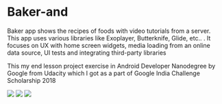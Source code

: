 # Baker-and
Baker app shows the recipes of foods with video tutorials from a server. This app uses various libraries like Exoplayer, Butterknife, Glide, etc.. . It focuses on UX with home screen widgets, media loading from an online data source, UI tests and integrating third-party libraries

This my end lesson project exercise in Android Developer Nanodegree by Google from Udacity which I got as a part of Google India Challenge Scholarship 2018

![](static/Br1.png) ![](static/Br2.png) ![](static/Br3.png)
